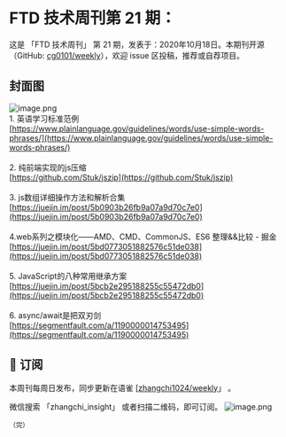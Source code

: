 # FTD 技术周刊第 21 期：
这是 「FTD 技术周刊」 第 21 期，发表于：2020年10月18日。本期刊开源（GitHub: [cg0101/weekly](https://github.com/cg0101/weekly)），欢迎 issue 区投稿，推荐或自荐项目。
## 封面图


![image.png](https://cdn.nlark.com/yuque/0/2020/png/132503/1605585205664-68a17d8a-ff7f-4fac-8aef-63d75a766a0a.png#height=720&id=hUO6Y&margin=%5Bobject%20Object%5D&name=image.png&originHeight=720&originWidth=1080&originalType=binary&size=1764890&status=done&style=none&width=1080)<br />1. 英语学习标准范例<br />[https://www.plainlanguage.gov/guidelines/words/use-simple-words-phrases/](https://www.plainlanguage.gov/guidelines/words/use-simple-words-phrases/)<br />
<br />2. 纯前端实现的js压缩<br />[https://github.com/Stuk/jszip](https://github.com/Stuk/jszip)<br />
<br />3. js数组详细操作方法和解析合集<br />[https://juejin.im/post/5b0903b26fb9a07a9d70c7e0](https://juejin.im/post/5b0903b26fb9a07a9d70c7e0)<br />
<br />4.web系列之模块化——AMD、CMD、CommonJS、ES6 整理&&比较 - 掘金<br />[https://juejin.im/post/5bd0773051882576c51de038](https://juejin.im/post/5bd0773051882576c51de038)<br />
<br />5. JavaScript的八种常用继承方案<br />[https://juejin.im/post/5bcb2e295188255c55472db0](https://juejin.im/post/5bcb2e295188255c55472db0)<br />
<br />6. async/await是把双刃剑<br />[https://segmentfault.com/a/1190000014753495](https://segmentfault.com/a/1190000014753495)



## 📅 订阅
本周刊每周日发布，同步更新在语雀 [[zhangchi1024/weekly](https://www.yuque.com/zhangchi1024/weekly)」 。


微信搜索 「zhangchi_insight」 或者扫描二维码，即可订阅。
    ![image.png](https://cdn.nlark.com/yuque/0/2021/jpeg/132503/1640750963398-e8538e9e-6b96-46f7-abff-c93b56bdd377.jpeg?x-oss-process=image%2Fwatermark%2Ctype_d3F5LW1pY3JvaGVp%2Csize_36%2Ctext_5byg6amw%2Ccolor_FFFFFF%2Cshadow_50%2Ct_80%2Cg_se%2Cx_10%2Cy_10%2Fresize%2Cw_426%2Climit_0)
    
    （完）